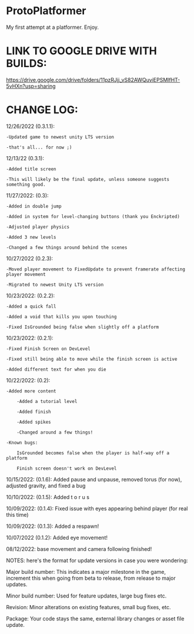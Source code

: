 # ProtoPlatformer
My first attempt at a platformer. Enjoy.


# LINK TO GOOGLE DRIVE WITH BUILDS:

https://drive.google.com/drive/folders/11pzRJjj_vS82AWQuviEPSMlfHT-5vHXn?usp=sharing




# CHANGE LOG:
12/26/2022 (0.3.1.1):

	-Updated game to newest unity LTS version

	-that's all... for now ;)


12/13/22 (0.3.1):

	-Added title screen

	-This will likely be the final update, unless someone suggests something good.

11/27/2022: (0.3):

	-Added in double jump

	-Added in system for level-changing buttons (thank you Enckripted)

	-Adjusted player physics

	-Added 3 new levels

	-Changed a few things around behind the scenes



10/27/2022 (0.2.3):

	-Moved player movement to FixedUpdate to prevent framerate affecting player movement
	
	-Migrated to newest Unity LTS version


10/23/2022: (0.2.2):

	-Added a quick fall

	-Added a void that kills you upon touching
	
	-Fixed IsGrounded being false when slightly off a platform

10/23/2022: (0.2.1):

	-Fixed Finish Screen on DevLevel
	
	-Fixed still being able to move while the finish screen is active
	
	-Added different text for when you die 



10/22/2022: (0.2): 

	-Added more content
	
		-Added a tutorial level
		
		-Added finish
		
		-Added spikes
		
		-Changed around a few things!
		
	-Known bugs:
	
		IsGrounded becomes false when the player is half-way off a platform
		
		Finish screen doesn't work on DevLevel
		

10/15/2022: (0.1.6): Added pause and unpause, removed torus (for now), adjusted gravity, and fixed a bug	

10/10/2022: (0.1.5): Added t o r u s

10/09/2022: (0.1.4): Fixed issue with eyes appearing behind player (for real this time)

10/09/2022: (0.1.3): Added a respawn!

10/07/2022 (0.1.2): Added eye movement!

08/12/2022: base movement and camera following finished!



NOTES: here's the format for update versions in case you were wondering:

   Major build number: This indicates a major milestone in the game, increment this when going from beta to release, from release to major updates.

   Minor build number: Used for feature updates, large bug fixes etc.

   Revision: Minor alterations on existing features, small bug fixes, etc.

   Package: Your code stays the same, external library changes or asset file update.


